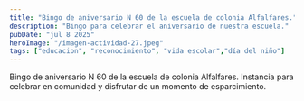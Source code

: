 ```yaml
---
title: "Bingo de aniversario N 60 de la escuela de colonia Alfalfares."
description: "Bingo para celebrar el aniversario de nuestra escuela."
pubDate: "jul 8 2025"
heroImage: "/imagen-actividad-27.jpeg"
tags: ["educacion", "reconocimiento", "vida escolar","día del niño"]
---
```

Bingo de aniversario N 60 de la escuela de colonia Alfalfares. 
Instancia para celebrar en comunidad y disfrutar de un momento de esparcimiento.